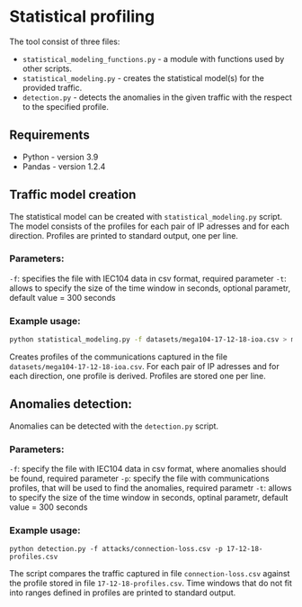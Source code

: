 # Statistical profiling

The tool consist of three files:

* `statistical_modeling_functions.py` - a module with functions used by other scripts.
* `statistical_modeling.py` - creates the statistical model(s) for the provided traffic. 
* `detection.py` - detects the anomalies in the given traffic with the respect to the specified profile. 

## Requirements

* Python - version 3.9
* Pandas - version 1.2.4

## Traffic model creation

The statistical model can be created with `statistical_modeling.py` script.
The model consists of the profiles for each pair of IP adresses and for each direction. 
Profiles are printed to standard output, one per line.

### Parameters:

`-f`: specifies the file with IEC104 data in csv format, required parameter
`-t`: allows to specify the size of the time window in seconds, optional parametr, default value = 300 seconds

### Example usage:

```bash
python statistical_modeling.py -f datasets/mega104-17-12-18-ioa.csv > mega104-17-12-18-profile.csv
```

Creates profiles of the communications captured in the file `datasets/mega104-17-12-18-ioa.csv`.
For each pair of IP adresses and for each direction, one profile is derived. Profiles are stored one per line.

## Anomalies detection:

Anomalies can be detected with the `detection.py` script.

### Parameters:

`-f`: specify the file with IEC104 data in csv format, where anomalies should be found, required parameter
`-p`: specify the file with communications profiles, that will be used to find the anomalies, required parametr
`-t`: allows to specify the size of the time window in seconds, optinal parametr, default value = 300 seconds

### Example usage: 

```
python detection.py -f attacks/connection-loss.csv -p 17-12-18-profiles.csv
```

The script compares the traffic captured in file `connection-loss.csv` against the profile stored in file `17-12-18-profiles.csv`.
Time windows that do not fit into ranges defined in profiles are printed to standard output.
